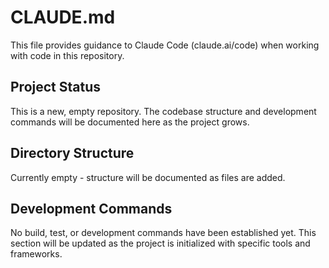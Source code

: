 # CLAUDE.md

This file provides guidance to Claude Code (claude.ai/code) when working with code in this repository.

## Project Status

This is a new, empty repository. The codebase structure and development commands will be documented here as the project grows.

## Directory Structure

Currently empty - structure will be documented as files are added.

## Development Commands

No build, test, or development commands have been established yet. This section will be updated as the project is initialized with specific tools and frameworks.